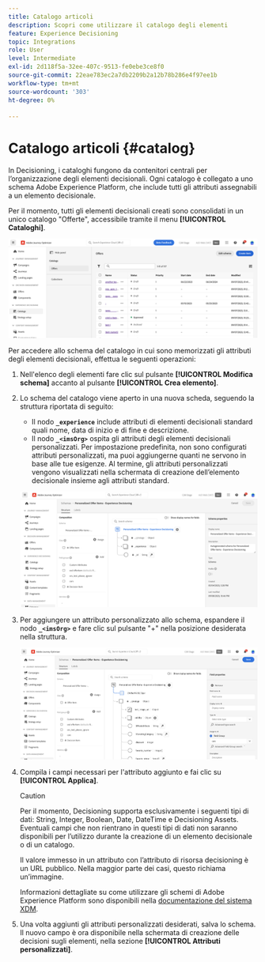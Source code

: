 ```yaml
---
title: Catalogo articoli
description: Scopri come utilizzare il catalogo degli elementi
feature: Experience Decisioning
topic: Integrations
role: User
level: Intermediate
exl-id: 2d118f5a-32ee-407c-9513-fe0ebe3ce8f0
source-git-commit: 22eae783ec2a7db2209b2a12b78b286e4f97ee1b
workflow-type: tm+mt
source-wordcount: '303'
ht-degree: 0%

---
```


# Catalogo articoli {#catalog}

In Decisioning, i cataloghi fungono da contenitori centrali per l’organizzazione degli elementi decisionali. Ogni catalogo è collegato a uno schema Adobe Experience Platform, che include tutti gli attributi assegnabili a un elemento decisionale.

Per il momento, tutti gli elementi decisionali creati sono consolidati in un unico catalogo &quot;Offerte&quot;, accessibile tramite il menu **[!UICONTROL Cataloghi]**.

![](assets/catalogs-list.png)

Per accedere allo schema del catalogo in cui sono memorizzati gli attributi degli elementi decisionali, effettua le seguenti operazioni:

1. Nell&#39;elenco degli elementi fare clic sul pulsante **[!UICONTROL Modifica schema]** accanto al pulsante **[!UICONTROL Crea elemento]**.

1. Lo schema del catalogo viene aperto in una nuova scheda, seguendo la struttura riportata di seguito:

   * Il nodo **`_experience`** include attributi di elementi decisionali standard quali nome, data di inizio e di fine e descrizione.
   * Il nodo **`_<imsOrg>`** ospita gli attributi degli elementi decisionali personalizzati. Per impostazione predefinita, non sono configurati attributi personalizzati, ma puoi aggiungerne quanti ne servono in base alle tue esigenze. Al termine, gli attributi personalizzati vengono visualizzati nella schermata di creazione dell’elemento decisionale insieme agli attributi standard.

   ![](assets/catalogs-schema.png)

1. Per aggiungere un attributo personalizzato allo schema, espandere il nodo **`_<imsOrg>`** e fare clic sul pulsante &quot;+&quot; nella posizione desiderata nella struttura.

   ![](assets/catalogs-add.png)

1. Compila i campi necessari per l&#39;attributo aggiunto e fai clic su **[!UICONTROL Applica]**.

   >[!CAUTION]
   >
   >Per il momento, Decisioning supporta esclusivamente i seguenti tipi di dati: String, Integer, Boolean, Date, DateTime e Decisioning Assets. Eventuali campi che non rientrano in questi tipi di dati non saranno disponibili per l’utilizzo durante la creazione di un elemento decisionale o di un catalogo.

   Il valore immesso in un attributo con l’attributo di risorsa decisioning è un URL pubblico. Nella maggior parte dei casi, questo richiama un’immagine.

   Informazioni dettagliate su come utilizzare gli schemi di Adobe Experience Platform sono disponibili nella [documentazione del sistema XDM](https://experienceleague.adobe.com/docs/experience-platform/xdm/ui/overview.html?lang=it).

1. Una volta aggiunti gli attributi personalizzati desiderati, salva lo schema. Il nuovo campo è ora disponibile nella schermata di creazione delle decisioni sugli elementi, nella sezione **[!UICONTROL Attributi personalizzati]**.
